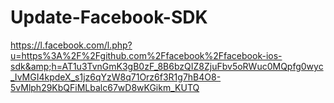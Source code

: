 # Update-Facebook-SDK
https://l.facebook.com/l.php?u=https%3A%2F%2Fgithub.com%2Ffacebook%2Ffacebook-ios-sdk&amp;h=AT1u3TvnGmK3gB0zF_8B6bzQIZ8ZjuFbv5oRWuc0MQpfg0wyc_IvMGI4kpdeX_s1jz6qYzW8q71Orz6f3R1g7hB4O8-5vMlph29KbQFiMLbalc67wD8wKGikm_KUTQ           
